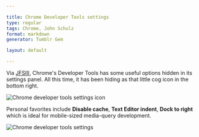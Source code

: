 ```yaml
---

title: Chrome Developer Tools settings
type: regular
tags: Chrome, John Schulz
format: markdown
generator: Tumblr Gem

layout: default

---
```


Via [JFSIII](http://twitter.com/jfsiii), Chrome's Developer Tools has some useful options hidden in its settings panel. All this time, it has been hiding as that little cog icon in the bottom right.

![Chrome developer tools settings icon](http://i.imgur.com/JOomh.png)

Personal favorites include **Disable cache**, **Text Editor indent**, **Dock to right** which is ideal for mobile-sized media-query development.

![Chrome developer tools settings](http://i.imgur.com/yLSRE.png)

